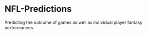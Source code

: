 # NFL-Predictions
Predicting the outcome of games as well as individual player fantasy performances. 
